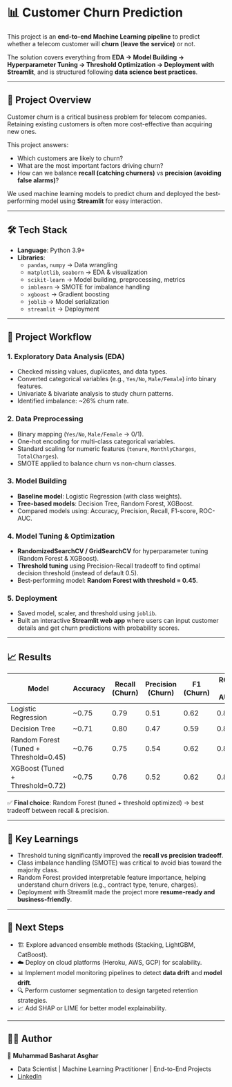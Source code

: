 # 📊 Customer Churn Prediction  

This project is an **end-to-end Machine Learning pipeline** to predict whether a telecom customer will **churn (leave the service)** or not.  

The solution covers everything from **EDA → Model Building → Hyperparameter Tuning → Threshold Optimization → Deployment with Streamlit**, and is structured following **data science best practices**.  

---

## 🚀 Project Overview  

Customer churn is a critical business problem for telecom companies. Retaining existing customers is often more cost-effective than acquiring new ones.  

This project answers:  
- Which customers are likely to churn?  
- What are the most important factors driving churn?  
- How can we balance **recall (catching churners)** vs **precision (avoiding false alarms)**?  

We used machine learning models to predict churn and deployed the best-performing model using **Streamlit** for easy interaction.  

---

## 🛠️ Tech Stack  

- **Language**: Python 3.9+  
- **Libraries**:  
  - `pandas`, `numpy` → Data wrangling  
  - `matplotlib`, `seaborn` → EDA & visualization  
  - `scikit-learn` → Model building, preprocessing, metrics  
  - `imblearn` → SMOTE for imbalance handling  
  - `xgboost` → Gradient boosting  
  - `joblib` → Model serialization  
  - `streamlit` → Deployment  

---

## 📂 Project Workflow  

### 1. Exploratory Data Analysis (EDA)  
- Checked missing values, duplicates, and data types.  
- Converted categorical variables (e.g., `Yes/No`, `Male/Female`) into binary features.  
- Univariate & bivariate analysis to study churn patterns.  
- Identified imbalance: ~26% churn rate.  

### 2. Data Preprocessing  
- Binary mapping (`Yes/No`, `Male/Female` → 0/1).  
- One-hot encoding for multi-class categorical variables.  
- Standard scaling for numeric features (`tenure`, `MonthlyCharges`, `TotalCharges`).  
- SMOTE applied to balance churn vs non-churn classes.  

### 3. Model Building  
- **Baseline model**: Logistic Regression (with class weights).  
- **Tree-based models**: Decision Tree, Random Forest, XGBoost.  
- Compared models using: Accuracy, Precision, Recall, F1-score, ROC-AUC.  

### 4. Model Tuning & Optimization  
- **RandomizedSearchCV / GridSearchCV** for hyperparameter tuning (Random Forest & XGBoost).  
- **Threshold tuning** using Precision-Recall tradeoff to find optimal decision threshold (instead of default 0.5).  
- Best-performing model: **Random Forest with threshold = 0.45**.  

### 5. Deployment  
- Saved model, scaler, and threshold using `joblib`.  
- Built an interactive **Streamlit web app** where users can input customer details and get churn predictions with probability scores.  

---

## 📈 Results  

| Model              | Accuracy | Recall (Churn) | Precision (Churn) | F1 (Churn) | ROC-AUC |
|--------------------|----------|----------------|--------------------|------------|---------|
| Logistic Regression| ~0.75    | 0.79           | 0.51               | 0.62       | 0.83    |
| Decision Tree      | ~0.71    | 0.80           | 0.47               | 0.59       | 0.82    |
| Random Forest (Tuned + Threshold=0.45) | ~0.76 | 0.75 | 0.54 | 0.62 | 0.83 |
| XGBoost (Tuned + Threshold=0.72) | ~0.75 | 0.76 | 0.52 | 0.62 | 0.82 |

✅ **Final choice**: Random Forest (tuned + threshold optimized) → best tradeoff between recall & precision.  

---

## 🎯 Key Learnings  

- Threshold tuning significantly improved the **recall vs precision tradeoff**.  
- Class imbalance handling (SMOTE) was critical to avoid bias toward the majority class.  
- Random Forest provided interpretable feature importance, helping understand churn drivers (e.g., contract type, tenure, charges).  
- Deployment with Streamlit made the project more **resume-ready and business-friendly**.  

---

## 📌 Next Steps  

- 🏗️ Explore advanced ensemble methods (Stacking, LightGBM, CatBoost).  
- ☁️ Deploy on cloud platforms (Heroku, AWS, GCP) for scalability.  
- 📊 Implement model monitoring pipelines to detect **data drift** and **model drift**.  
- 🔍 Perform customer segmentation to design targeted retention strategies.  
- 📈 Add SHAP or LIME for better model explainability.  

---

## 🧑‍💻 Author  

👤 **Muhammad Basharat Asghar**  
- Data Scientist | Machine Learning Practitioner | End-to-End Projects  
- [LinkedIn](https://www.linkedin.com/in/basharat-asghar/)  
